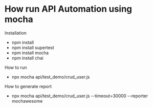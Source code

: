 # How run  API Automation using mocha 

Installation

- npm install
- npm install supertest
- npm install mocha
- npm install chai

How to run

- npx mocha api/test_demo/crud_user.js

How to generate report

- npx mocha api/test_demo/crud_user.js --timeout=30000 --reporter mochawesome



